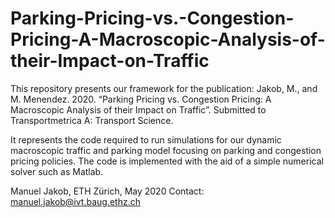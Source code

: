 # Parking-Pricing-vs.-Congestion-Pricing-A-Macroscopic-Analysis-of-their-Impact-on-Traffic
This repository presents our framework for the publication:
Jakob, M., and M. Menendez. 2020. “Parking Pricing vs. Congestion Pricing: A Macroscopic Analysis of their Impact on Traffic”. 
Submitted to Transportmetrica A: Transport Science.

It represents the code required to run simulations for our dynamic macroscopic traffic and parking model focusing on parking and congestion pricing policies.
The code is implemented with the aid of a simple numerical solver such as Matlab.

Manuel Jakob, ETH Zürich, May 2020
Contact: manuel.jakob@ivt.baug.ethz.ch
